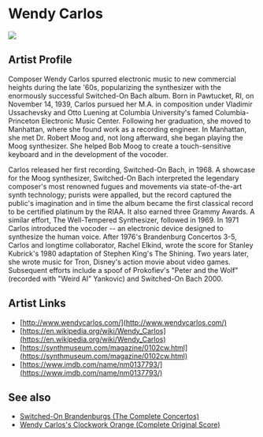 # Wendy Carlos

![](../../asssets/artists/Wendy_Carlos.png)

## Artist Profile

Composer Wendy Carlos spurred electronic music to new commercial heights during the late '60s, popularizing the synthesizer with the enormously successful Switched-On Bach album. Born in Pawtucket, RI, on November 14, 1939, Carlos pursued her M.A. in composition under Vladimir Ussachevsky and Otto Luening at Columbia University's famed Columbia-Princeton Electronic Music Center. Following her graduation, she moved to Manhattan, where she found work as a recording engineer. In Manhattan, she met Dr. Robert Moog and, not long afterward, she began playing the Moog synthesizer. She helped Bob Moog to create a touch-sensitive keyboard and in the development of the vocoder.

Carlos released her first recording, Switched-On Bach, in 1968. A showcase for the Moog synthesizer, Switched-On Bach interpreted the legendary composer's most renowned fugues and movements via state-of-the-art synth technology; purists were appalled, but the record captured the public's imagination and in time the album became the first classical record to be certified platinum by the RIAA. It also earned three Grammy Awards. A similar effort, The Well-Tempered Synthesizer, followed in 1969. In 1971 Carlos introduced the vocoder -- an electronic device designed to synthesize the human voice. After 1976's Brandenburg Concertos 3-5, Carlos and longtime collaborator, Rachel Elkind, wrote the score for Stanley Kubrick's 1980 adaptation of Stephen King's The Shining. Two years later, she wrote music for Tron, Disney's action movie about video games. Subsequent efforts include a spoof of Prokofiev's "Peter and the Wolf" (recorded with &quot;Weird Al&quot; Yankovic) and Switched-On Bach 2000.

## Artist Links

- [http://www.wendycarlos.com/](http://www.wendycarlos.com/)
- [https://en.wikipedia.org/wiki/Wendy_Carlos](https://en.wikipedia.org/wiki/Wendy_Carlos)
- [https://synthmuseum.com/magazine/0102cw.html](https://synthmuseum.com/magazine/0102cw.html)
- [https://www.imdb.com/name/nm0137793/](https://www.imdb.com/name/nm0137793/)


## See also

- [Switched-On Brandenburgs (The Complete Concertos)](Wendy_Carlos-Switched-On_Brandenburgs_The_Complete_Concertos.md)
- [Wendy Carlos's Clockwork Orange (Complete Original Score)](Wendy_Carlos-Wendy_Carloss_Clockwork_Orange_Complete_Original_Score.md)
